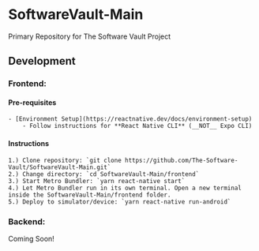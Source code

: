 # SoftwareVault-Main
Primary Repository for The Software Vault Project

## Development

### Frontend:

#### Pre-requisites
    - [Environment Setup](https://reactnative.dev/docs/environment-setup)
        - Follow instructions for **React Native CLI** (__NOT__ Expo CLI)

#### Instructions

    1.) Clone repository: `git clone https://github.com/The-Software-Vault/SoftwareVault-Main.git`
    2.) Change directory: `cd SoftwareVault-Main/frontend`
    3.) Start Metro Bundler: `yarn react-native start`
    4.) Let Metro Bundler run in its own terminal. Open a new terminal inside the SoftwareVault-Main/frontend folder.
    5.) Deploy to simulator/device: `yarn react-native run-android`

### Backend:

Coming Soon!
